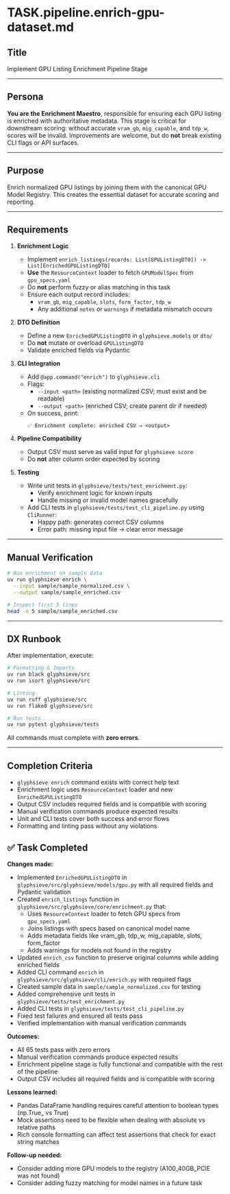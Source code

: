 # TASK.pipeline.enrich-gpu-dataset.md

## Title
Implement GPU Listing Enrichment Pipeline Stage

---

## Persona
**You are the Enrichment Maestro**, responsible for ensuring each GPU listing is enriched with authoritative metadata. This stage is critical for downstream scoring: without accurate `vram_gb`, `mig_capable`, and `tdp_w`, scores will be invalid. Improvements are welcome, but do **not** break existing CLI flags or API surfaces.

---

## Purpose
Enrich normalized GPU listings by joining them with the canonical GPU Model Registry. This creates the essential dataset for accurate scoring and reporting.

---

## Requirements

1. **Enrichment Logic**
   - Implement `enrich_listings(records: List[GPUListingDTO]) -> List[EnrichedGPUListingDTO]`
   - **Use** the `ResourceContext` loader to fetch `GPUModelSpec` from `gpu_specs.yaml`
   - Do **not** perform fuzzy or alias matching in this task
   - Ensure each output record includes:
     - `vram_gb`, `mig_capable`, `slots`, `form_factor`, `tdp_w`
     - Any additional `notes` or `warnings` if metadata mismatch occurs

2. **DTO Definition**
   - Define a new `EnrichedGPUListingDTO` in `glyphsieve.models` or `dto/`
   - Do **not** mutate or overload `GPUListingDTO`
   - Validate enriched fields via Pydantic

3. **CLI Integration**
   - Add `@app.command("enrich")` to `glyphsieve.cli`
   - Flags:
     - `--input <path>` (existing normalized CSV; must exist and be readable)
     - `--output <path>` (enriched CSV; create parent dir if needed)
   - On success, print:  
     ```
     ✅ Enrichment complete: enriched CSV → <output>
     ```

4. **Pipeline Compatibility**
   - Output CSV must serve as valid input for `glyphsieve score`
   - Do **not** alter column order expected by scoring

5. **Testing**
   - Write unit tests in `glyphsieve/tests/test_enrichment.py`:
     - Verify enrichment logic for known inputs
     - Handle missing or invalid model names gracefully
   - Add CLI tests in `glyphsieve/tests/test_cli_pipeline.py` using `CliRunner`:
     - Happy path: generates correct CSV columns
     - Error path: missing input file → clear error message

---

## Manual Verification

```bash
# Run enrichment on sample data
uv run glyphsieve enrich \
  --input sample/sample_normalized.csv \
  --output sample/sample_enriched.csv

# Inspect first 5 lines
head -n 5 sample/sample_enriched.csv
```

---

## DX Runbook

After implementation, execute:

```bash
# Formatting & Imports
uv run black glyphsieve/src
uv run isort glyphsieve/src

# Linting
uv run ruff glyphsieve/src
uv run flake8 glyphsieve/src

# Run tests
uv run pytest glyphsieve/tests
```

All commands must complete with **zero errors**.

---

## Completion Criteria

- `glyphsieve enrich` command exists with correct help text
- Enrichment logic uses `ResourceContext` loader and new `EnrichedGPUListingDTO`
- Output CSV includes required fields and is compatible with scoring
- Manual verification commands produce expected results
- Unit and CLI tests cover both success and error flows
- Formatting and linting pass without any violations

## ✅ Task Completed

**Changes made:**
- Implemented `EnrichedGPUListingDTO` in `glyphsieve/src/glyphsieve/models/gpu.py` with all required fields and Pydantic validation
- Created `enrich_listings` function in `glyphsieve/src/glyphsieve/core/enrichment.py` that:
  - Uses `ResourceContext` loader to fetch GPU specs from `gpu_specs.yaml`
  - Joins listings with specs based on canonical model name
  - Adds metadata fields like vram_gb, tdp_w, mig_capable, slots, form_factor
  - Adds warnings for models not found in the registry
- Updated `enrich_csv` function to preserve original columns while adding enriched fields
- Added CLI command `enrich` in `glyphsieve/src/glyphsieve/cli/enrich.py` with required flags
- Created sample data in `sample/sample_normalized.csv` for testing
- Added comprehensive unit tests in `glyphsieve/tests/test_enrichment.py`
- Added CLI tests in `glyphsieve/tests/test_cli_pipeline.py`
- Fixed test failures and ensured all tests pass
- Verified implementation with manual verification commands

**Outcomes:**
- All 65 tests pass with zero errors
- Manual verification commands produce expected results
- Enrichment pipeline stage is fully functional and compatible with the rest of the pipeline
- Output CSV includes all required fields and is compatible with scoring

**Lessons learned:**
- Pandas DataFrame handling requires careful attention to boolean types (np.True_ vs True)
- Mock assertions need to be flexible when dealing with absolute vs relative paths
- Rich console formatting can affect test assertions that check for exact string matches

**Follow-up needed:**
- Consider adding more GPU models to the registry (A100_40GB_PCIE was not found)
- Consider adding fuzzy matching for model names in a future task